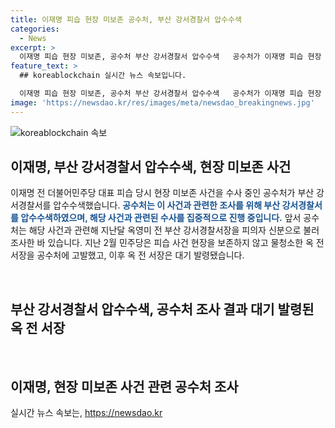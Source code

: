 ```yaml
---
title: 이재명 피습 현장 미보존 공수처, 부산 강서경찰서 압수수색
categories:
  - News
excerpt: >
  이재명 피습 현장 미보존, 공수처 부산 강서경찰서 압수수색   공수처가 이재명 피습 현장 미보존 사건과 관련해 부산 강서경찰서를 압수수색했다. 지난달 옥영미 전 부산강서경찰서장을 피의자 신분으로 조사한 공수처는 이번 압수수색을 통해 수사를 진행 중이며, 관련된 최근 사건을 지속적으로 추적 중이다.
feature_text: >
  ## koreablockchain 실시간 뉴스 속보입니다.

  이재명 피습 현장 미보존, 공수처 부산 강서경찰서 압수수색   공수처가 이재명 피습 현장 미보존 사건과 관련해 부산 강서경찰서를 압수수색했다. 지난달 옥영미 전 부산강서경찰서장을 피의자 신분으로 조사한 공수처는 이번 압수수색을 통해 수사를 진행 중이며, 관련된 최근 사건을 지속적으로 추적 중이다.
image: 'https://newsdao.kr/res/images/meta/newsdao_breakingnews.jpg'
---
```


<p><img src="https://newsdao.kr/res/images/meta/newsdao_breakingnews.jpg" alt="koreablockchain 속보" /></p>

<h2 data-ke-size="size26">이재명, 부산 강서경찰서 압수수색, 현장 미보존 사건</h2>

<p>이재명 전 더불어민주당 대표 피습 당시 현장 미보존 사건을 수사 중인 공수처가 부산 강서경찰서를 압수수색했습니다. <b><span style="color: #1a5490;">공수처는 이 사건과 관련한 조사를 위해 부산 강서경찰서를 압수수색하였으며, 해당 사건과 관련된 수사를 집중적으로 진행 중입니다.</span></b> 앞서 공수처는 해당 사건과 관련해 지난달 옥영미 전 부산 강서경찰서장을 피의자 신분으로 불러 조사한 바 있습니다. 지난 2월 민주당은 피습 사건 현장을 보존하지 않고 물청소한 옥 전 서장을 공수처에 고발했고, 이후 옥 전 서장은 대기 발령됐습니다. </p>

<p data-ke-size="size16"><br></p>

<h2 data-ke-size="size26">부산 강서경찰서 압수수색, 공수처 조사 결과 대기 발령된 옥 전 서장</h2>

<p data-ke-size="size16"><br></p>

<h2 data-ke-size="size26">이재명, 현장 미보존 사건 관련 공수처 조사</h2>
실시간 뉴스 속보는, <a href="https://newsdao.kr" rel="dofollow">https://newsdao.kr</a>


